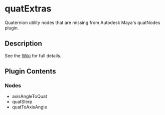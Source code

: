 # quatExtras
Quaternion utility nodes that are missing from Autodesk Maya's quatNodes plugin.

## Description
See the [Wiki](https://github.com/yantor3d/quatExtras/wiki) for full details.

## Plugin Contents
### Nodes
- axisAngleToQuat
- quatSlerp
- quatToAxisAngle
